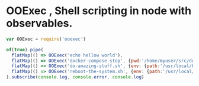# OOExec , Shell scripting in node with observables.



```javascript
var OOExec = require('ooexec')

of(true).pipe(
  flatMap(() => OOExec('echo hellow world'),
  flatMap(() => OOExec('docker-compose stop', {pwd:'/home/myuser/src/docker'})),
  flatMap(() => OOExec('do-amazing-stuff.sh', {env: {path:'/usr/local/bin/scripts'}}),
  flatMap(() => OOExec('reboot-the-system.sh', {env: {path:'/usr/local/bin/scripts'}}),
).subscribe(console.log, console.error, console.log)
```